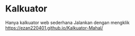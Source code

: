 # Kalkuator
Hanya kalkuator web sederhana
Jalankan dengan mengklik https://ezan220401.github.io/Kalkuator-Mahal/
